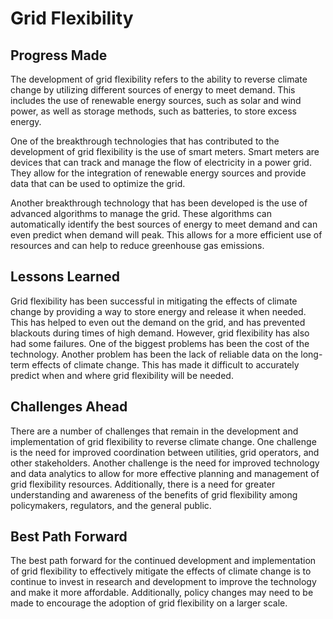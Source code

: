 # Grid Flexibility

## Progress Made

The development of grid flexibility refers to the ability to reverse climate change by utilizing different sources of energy to meet demand. This includes the use of renewable energy sources, such as solar and wind power, as well as storage methods, such as batteries, to store excess energy.

One of the breakthrough technologies that has contributed to the development of grid flexibility is the use of smart meters. Smart meters are devices that can track and manage the flow of electricity in a power grid. They allow for the integration of renewable energy sources and provide data that can be used to optimize the grid.

Another breakthrough technology that has been developed is the use of advanced algorithms to manage the grid. These algorithms can automatically identify the best sources of energy to meet demand and can even predict when demand will peak. This allows for a more efficient use of resources and can help to reduce greenhouse gas emissions.

## Lessons Learned

Grid flexibility has been successful in mitigating the effects of climate change by providing a way to store energy and release it when needed. This has helped to even out the demand on the grid, and has prevented blackouts during times of high demand. However, grid flexibility has also had some failures. One of the biggest problems has been the cost of the technology. Another problem has been the lack of reliable data on the long-term effects of climate change. This has made it difficult to accurately predict when and where grid flexibility will be needed.

## Challenges Ahead

There are a number of challenges that remain in the development and implementation of grid flexibility to reverse climate change. One challenge is the need for improved coordination between utilities, grid operators, and other stakeholders. Another challenge is the need for improved technology and data analytics to allow for more effective planning and management of grid flexibility resources. Additionally, there is a need for greater understanding and awareness of the benefits of grid flexibility among policymakers, regulators, and the general public.

## Best Path Forward

The best path forward for the continued development and implementation of grid flexibility to effectively mitigate the effects of climate change is to continue to invest in research and development to improve the technology and make it more affordable. Additionally, policy changes may need to be made to encourage the adoption of grid flexibility on a larger scale.
